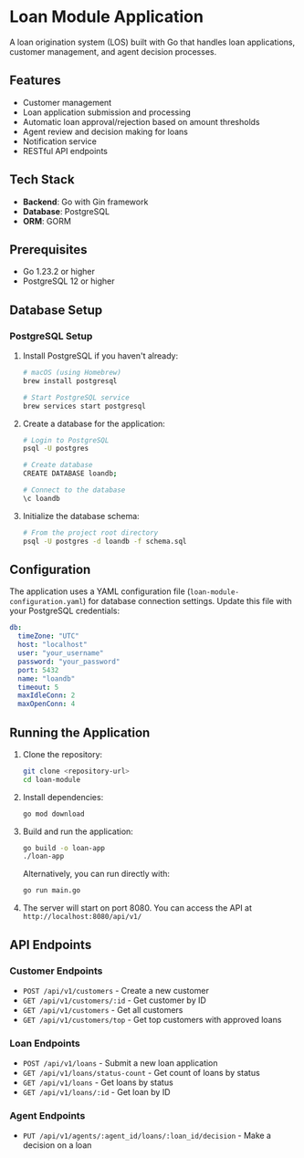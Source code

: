 # Loan Module Application

A loan origination system (LOS) built with Go that handles loan applications, customer management, and agent decision processes.

## Features

- Customer management
- Loan application submission and processing
- Automatic loan approval/rejection based on amount thresholds
- Agent review and decision making for loans
- Notification service
- RESTful API endpoints

## Tech Stack

- **Backend**: Go with Gin framework
- **Database**: PostgreSQL
- **ORM**: GORM

## Prerequisites

- Go 1.23.2 or higher
- PostgreSQL 12 or higher

## Database Setup

### PostgreSQL Setup

1. Install PostgreSQL if you haven't already:

   ```bash
   # macOS (using Homebrew)
   brew install postgresql
   
   # Start PostgreSQL service
   brew services start postgresql
   ```

2. Create a database for the application:

   ```bash
   # Login to PostgreSQL
   psql -U postgres
   
   # Create database
   CREATE DATABASE loandb;
   
   # Connect to the database
   \c loandb
   ```

3. Initialize the database schema:

   ```bash
   # From the project root directory
   psql -U postgres -d loandb -f schema.sql
   ```

## Configuration

The application uses a YAML configuration file (`loan-module-configuration.yaml`) for database connection settings. Update this file with your PostgreSQL credentials:

```yaml
db:
  timeZone: "UTC"
  host: "localhost"
  user: "your_username"
  password: "your_password"
  port: 5432
  name: "loandb"
  timeout: 5
  maxIdleConn: 2
  maxOpenConn: 4
```

## Running the Application

1. Clone the repository:

   ```bash
   git clone <repository-url>
   cd loan-module
   ```

2. Install dependencies:

   ```bash
   go mod download
   ```

3. Build and run the application:

   ```bash
   go build -o loan-app
   ./loan-app
   ```

   Alternatively, you can run directly with:

   ```bash
   go run main.go
   ```

4. The server will start on port 8080. You can access the API at `http://localhost:8080/api/v1/`

## API Endpoints

### Customer Endpoints

- `POST /api/v1/customers` - Create a new customer
- `GET /api/v1/customers/:id` - Get customer by ID
- `GET /api/v1/customers` - Get all customers
- `GET /api/v1/customers/top` - Get top customers with approved loans

### Loan Endpoints

- `POST /api/v1/loans` - Submit a new loan application
- `GET /api/v1/loans/status-count` - Get count of loans by status
- `GET /api/v1/loans` - Get loans by status
- `GET /api/v1/loans/:id` - Get loan by ID

### Agent Endpoints

- `PUT /api/v1/agents/:agent_id/loans/:loan_id/decision` - Make a decision on a loan

